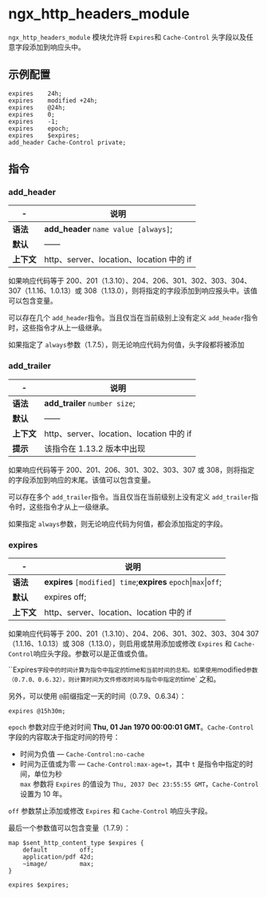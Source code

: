 # ngx_http_headers_module

​`ngx_http_headers_module`​ 模块允许将 `Expires`​ 和 `Cache-Control`​ 头字段以及任意字段添加到响应头中。

## 示例配置

```
expires    24h;
expires    modified +24h;
expires    @24h;
expires    0;
expires    -1;
expires    epoch;
expires    $expires;
add_header Cache-Control private;
```

## 指令

### add\_header

|-|说明|
| ---| ------------------------------------------|
|**语法**|**add_header** `name value [always]`​;|
|**默认**|——|
|**上下文**|http、server、location、location 中的 if|

如果响应代码等于 200、201（1.3.10）、204、206、301、302、303、304、307（1.1.16、1.0.13）或 308（1.13.0），则将指定的字段添加到响应报头中。该值可以包含变量。

可以存在几个 `add_header`​ 指令。当且仅当在当前级别上没有定义 `add_header`​ 指令时，这些指令才从上一级继承。

如果指定了 `always`​ 参数（1.7.5），则无论响应代码为何值，头字段都将被添加

### add\_trailer

|-|说明|
| ---| ------------------------------------------|
|**语法**|**add_trailer** `number size`​;|
|**默认**|——|
|**上下文**|http、server、location、location 中的 if|
|**提示**|该指令在 1.13.2 版本中出现|

如果响应代码等于 200、201、206、301、302、303、307 或 308，则将指定的字段添加到响应的末尾。该值可以包含变量。

可以存在多个 `add_trailer`​ 指令。当且仅当在当前级别上没有定义 `add_trailer`​ 指令时，这些指令才从上一级继承。

如果指定 `always`​ 参数，则无论响应代码为何值，都会添加指定的字段。

### expires

|-|说明|
| ---| ------------------------------------------|
|**语法**|**expires** `[modified] time`​;**expires** `epoch`​\|`max`​\|`off`​;|
|**默认**|expires off;|
|**上下文**|http、server、location、location 中的 if|

如果响应代码等于 200、201（1.3.10）、204、206、301、302、303、304 307（1.1.16、1.0.13）或 308（1.13.0），则启用或禁用添加或修改 `Expires`​ 和 `Cache-Control`​ 响应头字段。参数可以是正值或负值。

``Expires`字段中的时间计算为指令中指定的`​time`和当前时间的总和。如果使用`​modified`参数（0.7.0、0.6.32），则计算时间为文件修改时间与指令中指定的`​time` 之和。

另外，可以使用 `@`​ 前缀指定一天的时间（0.7.9、0.6.34）：

```
expires @15h30m;
```

​`epoch`​ 参数对应于绝对时间 **Thu, 01 Jan 1970 00:00:01 GMT**。`Cache-Control`​ 字段的内容取决于指定时间的符号：

* 时间为负值 — `Cache-Control:no-cache`​
* 时间为正值或为零 — `Cache-Control:max-age=t`​，其中 `t`​ 是指令中指定的时间，单位为秒  
  ​`max`​ 参数将 `Expires`​ 的值设为 `Thu, 2037 Dec 23:55:55 GMT`​，`Cache-Control`​ 设置为 10 年。

​`off`​ 参数禁止添加或修改 `Expires`​ 和 `Cache-Control`​ 响应头字段。

最后一个参数值可以包含变量（1.7.9）：

```
map $sent_http_content_type $expires {
    default         off;
    application/pdf 42d;
    ~image/         max;
}

expires $expires;
```
